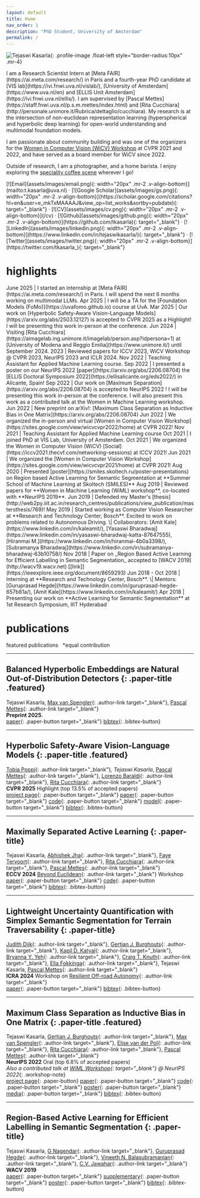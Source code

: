 ```yaml
---
layout: default
title: Home
nav_order: 1
description: "PhD Student, University of Amsterdam"
permalink: /
---
```


![Tejaswi Kasarla](assets/images/profile_photo.png){: .profile-image .float-left style="border-radius:10px" .mr-4}

<div class="bio-content" markdown="1">
I am a Research Scientist Intern at [Meta FAIR](https://ai.meta.com/research/) in Paris and a fourth-year PhD candidate at [VIS lab](https://ivi.fnwi.uva.nl/vislab/), [University of Amsterdam](https://www.uva.nl/en) and [ELLIS Unit Amsterdam](https://ivi.fnwi.uva.nl/ellis/). I am supervised by [Pascal Mettes](https://staff.fnwi.uva.nl/p.s.m.mettes/index.html) and [Rita Cucchiara](http://personale.unimore.it/Rubrica/dettaglio/cucchiara). My research is at the intersection of non-euclidean representation learning (hyperspherical and hyperbolic deep learning) for open-world understanding and multimodal foundation models.

I am passionate about community building and was one of the organizers for the [Women in Computer Vision (WiCV) Workshop](https://sites.google.com/view/wicv/) at CVPR 2021 and 2022, and have served as a board member for WiCV since 2022.

Outside of research, I am a photographer, and a home barista. I enjoy exploring the [speciality coffee scene](/more/#coffee) wherever I go!
</div>

<div class="social-links" markdown="1">
[![Email](assets/images/email.png){: width="20px" .mr-2 .v-align-bottom}](mailto:t.kasarla@uva.nl) · [![Google Scholar](assets/images/gs.png){: width="20px" .mr-2 .v-align-bottom}](https://scholar.google.com/citations?hl=en&user=e_mkTxMAAAAJ&view_op=list_works&sortby=pubdate){: target="_blank"} · [![CV](assets/images/cv.png){: width="20px" .mr-2 .v-align-bottom}](/cv) · [![Github](assets/images/github.png){: width="20px" .mr-2 .v-align-bottom}](https://github.com/tkasarla){: target="_blank"} · [![LinkedIn](assets/images/linkedin.png){: width="20px" .mr-2 .v-align-bottom}](https://www.linkedin.com/in/tejaswikasarla/){: target="_blank"} · [![Twitter](assets/images/twitter.png){: width="20px" .mr-2 .v-align-bottom}](https://twitter.com/tkasarla_){: target="_blank"}
</div>


# highlights

<div class="highlights-container">
June 2025 | I started an internship at [Meta FAIR](https://ai.meta.com/research/) in Paris. I will spend the next 6 months working on multimodal LLMs. 
Apr 2025 | I will be a TA for the [Foundation Models (FoMo)](https://uvafomo.github.io) course at UvA.
Mar 2025 | Our work on [Hyperbolic Safety-Aware Vision-Language Models](https://arxiv.org/abs/2503.12127) is accepted to CVPR 2025 as a Highlight! I will be presenting this work in-person at the conference.
Jun 2024 | Visiting [Rita Cucchiara](https://aimagelab.ing.unimore.it/imagelab/person.asp?idpersona=1) at [University of Modena and Reggio Emilia](https://www.unimore.it/) until September 2024. 
2023 | Reviewed papers for ICCV 2023, WiCV Workshop @ CVPR 2023, NeurIPS 2023 and ICLR 2024. 
Nov 2022 | Teaching Assistant for Applied Machine Learning course.
Sep 2022 | I presented a poster on our NeurIPS 2022 [paper](https://arxiv.org/abs/2206.08704) the [ELLIS Doctoral Symposium 2022](https://ellisalicante.org/eds2022/) in Alicante, Spain!
Sep 2022 | Our work on [Maximum Separation](https://arxiv.org/abs/2206.08704) is accepted to NeurIPS 2022 ! I will be presenting this work in-person at the conference. I will also present this work as a contributed talk at the Women in Machine Learning workshop.
Jun 2022 | New preprint on arXiv!: [Maximum Class Separation as Inductive Bias in One Matrix](https://arxiv.org/abs/2206.08704)
Jun 2022 | We organized the in-person and virtual [Women in Computer Vision Workshop](https://sites.google.com/view/wicvcvpr2022/home) at CVPR 2022!
Nov 2021 | Teaching Assistant for Applied Machine Learning course
Oct 2021 | I joined PhD at VIS Lab, University of Amsterdam.
Oct 2021 | We organized the Women in Computer Vision (WiCV) [Social](https://iccv2021.thecvf.com/networking-sessions) at ICCV 2021!
Jun 2021 | We organized the [Women in Computer Vision Workshop](https://sites.google.com/view/wicvcvpr2021/home) at CVPR 2021!
Aug 2020 | Presented [poster](https://smiles.skoltech.ru/poster-presentations) on Region based Active Learning for Semantic Segmentation at **Summer School of Machine Learning at Skoltech (SMILES)**
Aug 2019 |  Reviewed papers for **Women in Machine Learning (WiML) workshop**, co-located with **NeurIPS 2019**.
Jun 2019 |  Defended my Master's [thesis](http://web2py.iiit.ac.in/research_centres/publications/view_publication/mastersthesis/769)!
May 2019 | Started working as Computer Vision Researcher at **Research and Technology Center, Bosch**. Excited to work on problems related to Autonomous Driving. \| Collaborators: [Amit Kale](https://www.linkedin.com/in/kaleamit/), [Yasaswi Bharadwaj](https://www.linkedin.com/in/yasaswi-bharadwaj-katta-87647555), [Hiranmai M.](https://www.linkedin.com/in/hiranmai-4b0a3398/), [Subramanya Bharadwaj](https://www.linkedin.com/in/subramanya-bharadwaj-63b10758/)
Nov 2018 | Paper on _Region Based Active Learning for Efficient Labelling in Semantic Segmentation_ accepted to [WACV 2019](http://wacv19.wacv.net) [[link]](https://ieeexplore.ieee.org/document/8659293)
Jun 2018 - Oct 2018 | Interning at **Research and Technology Center, Bosch**. \| Mentors: [Guruprasad Hegde](https://www.linkedin.com/in/guruprasad-hegde-657b81a/),  [Amit Kale](https://www.linkedin.com/in/kaleamit/)
Apr 2018 | Presenting our work on **Active Learning for Semantic Segmentation** at 1st Research Symposium, IIIT Hyderabad
</div>


# publications

<span class="featured-paper">featured publications</span> &nbsp; *equal contribution

---

## **Balanced Hyperbolic Embeddings are Natural Out-of-Distribution Detectors** {: .paper-title .featured}
Tejaswi Kasarla, [Max van Spengler](https://nl.linkedin.com/in/max-van-spengler-45908b147){: .author-link target="_blank"}, [Pascal Mettes](https://staff.fnwi.uva.nl/p.s.m.mettes/){: .author-link target="_blank"}  
**Preprint 2025.**  
[paper](https://arxiv.org/abs/2506.10146){: .paper-button target="_blank"} [bibtex](#){: .bibtex-button}

---

## **Hyperbolic Safety-Aware Vision-Language Models** {: .paper-title .featured}
[Tobia Poppi](https://tobiapoppi.github.io){: .author-link target="_blank"}*, Tejaswi Kasarla*, [Pascal Mettes](https://staff.fnwi.uva.nl/p.s.m.mettes/){: .author-link target="_blank"}, [Lorenzo Baraldi](https://www.lorenzobaraldi.com){: .author-link target="_blank"}, [Rita Cucchiara](https://aimagelab.ing.unimore.it/imagelab/person.asp?idpersona=1){: .author-link target="_blank"}  
**CVPR 2025** <span class="highlight-text">Highlight (top 13.5% of accepted papers)</span>  
[project page](https://aimagelab.github.io/HySAC/){: .paper-button target="_blank"} [paper](https://arxiv.org/abs/2503.12127){: .paper-button target="_blank"} [code](https://github.com/aimagelab/HySAC){: .paper-button target="_blank"} [model](https://huggingface.co/aimagelab/HySAC){: .paper-button target="_blank"} [bibtex](#){: .bibtex-button}

---

## **Maximally Separated Active Learning** {: .paper-title}
Tejaswi Kasarla, [Abhishek Jha](https://abskjha.github.io){: .author-link target="_blank"}, [Faye Tervoort](https://www.linkedin.com/in/faye-tervoort-15298a171/){: .author-link target="_blank"}, [Rita Cucchiara](https://aimagelab.ing.unimore.it/imagelab/person.asp?idpersona=1){: .author-link target="_blank"}, [Pascal Mettes](https://staff.fnwi.uva.nl/p.s.m.mettes/){: .author-link target="_blank"}  
**ECCV 2024** [Beyond Euclidean](https://sites.google.com/view/beyondeuclidean/home){: .author-link target="_blank"} Workshop  
[paper](https://arxiv.org/abs/2411.17444){: .paper-button target="_blank"} [code](https://github.com/tkasarla/ActiveLearning-MaxSep){: .paper-button target="_blank"} [bibtex](#){: .bibtex-button}

---

## **Lightweight Uncertainty Quantification with Simplex Semantic Segmentation for Terrain Traversability** {: .paper-title}
[Judith Dijk](https://www.linkedin.com/in/judith-dijk){: .author-link target="_blank"}, [Gertjan J. Burghouts](https://sites.google.com/site/gertjanburghouts/){: .author-link target="_blank"}, [Kapil D. Katyal](https://kdk132.github.io){: .author-link target="_blank"}, [Bryanna Y. Yeh](https://www.linkedin.com/in/byyeh/){: .author-link target="_blank"}, [Craig T. Knuth](https://www.linkedin.com/in/craig-knuth/){: .author-link target="_blank"}, [Ella Fokkinga](https://www.linkedin.com/in/ellafokkinga){: .author-link target="_blank"}, Tejaswi Kasarla, [Pascal Mettes](https://staff.fnwi.uva.nl/p.s.m.mettes/){: .author-link target="_blank"}  
**ICRA 2024** Workshop on [Resilient Off-road Autonomy](https://theairlab.org/icra2024_offroad_workshop/){: .author-link target="_blank"}  
[paper](https://arxiv.org/abs/2407.13392){: .paper-button target="_blank"} [bibtex](#){: .bibtex-button}

---

## **Maximum Class Separation as Inductive Bias in One Matrix** {: .paper-title .featured}
Tejaswi Kasarla, [Gertjan J. Burghouts](https://sites.google.com/site/gertjanburghouts/){: .author-link target="_blank"}, [Max van Spengler](https://nl.linkedin.com/in/max-van-spengler-45908b147){: .author-link target="_blank"}, [Elise van der Pol](https://www.elisevanderpol.nl){: .author-link target="_blank"}, [Rita Cucchiara](https://aimagelab.ing.unimore.it/imagelab/person.asp?idpersona=1){: .author-link target="_blank"}, [Pascal Mettes](https://staff.fnwi.uva.nl/p.s.m.mettes/){: .author-link target="_blank"}  
**NeurIPS 2022** <span class="highlight-text">Oral (top 6.8% of accepted papers)</span>  
*Also a contributed talk at [WiML Workshop](https://sites.google.com/view/wiml2022/program){: target="_blank"} @ NeurIPS 2022*{: .workshop-note}  
[project page](papers/max-separation-as-inductive-bias/){: .paper-button} [paper](https://arxiv.org/abs/2206.08704){: .paper-button target="_blank"} [code](https://github.com/tkasarla/max-separation-as-inductive-bias){: .paper-button target="_blank"} [poster](https://nips.cc/media/PosterPDFs/NeurIPS%202022/55160.png?t=1669329923.0358245){: .paper-button target="_blank"} [media](https://ivi.uva.nl/content/news/2022/11/phd-student-improves-image-classification.html){: .paper-button target="_blank"} [bibtex](#){: .bibtex-button}

---

## **Region-Based Active Learning for Efficient Labelling in Semantic Segmentation** {: .paper-title}
Tejaswi Kasarla, [G Nagendar](https://in.linkedin.com/in/nagendar-g-257305113){: .author-link target="_blank"}, [Guruprasad Hegde](https://in.linkedin.com/in/guruprasad-hegde-657b81a){: .author-link target="_blank"}, [Vineeth N. Balasubramanian](https://people.iith.ac.in/vineethnb/){: .author-link target="_blank"}, [C.V. Jawahar](https://faculty.iiit.ac.in/~jawahar/){: .author-link target="_blank"}  
**WACV 2019**  
[paper](https://ieeexplore.ieee.org/document/8659293){: .paper-button target="_blank"} [supplementary](https://drive.google.com/file/d/1N3VXOKCNsdL2MySr7EXJV5DcAymV632z/view?usp=sharing){: .paper-button target="_blank"} [poster](assets/poster_wacv.pdf){: .paper-button target="_blank"} [bibtex](#){: .bibtex-button}
